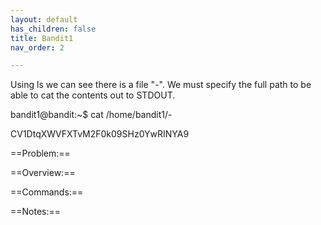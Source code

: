 ```yaml
---
layout: default
has_children: false
title: Bandit1
nav_order: 2

---
```

Using ls we can see there is a file "-". We must specify the full path to be able to cat the contents out to STDOUT.

bandit1@bandit:\~$ cat /home/bandit1/-

CV1DtqXWVFXTvM2F0k09SHz0YwRINYA9

==Problem:==

==Overview:==

==Commands:==

==Notes:==